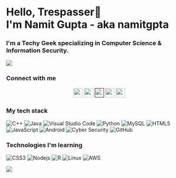 <h1> Hello, Trespasser🙏<br />
I'm Namit Gupta - aka namitgpta </h1>

<!-- <img src="https://emojis.slackmojis.com/emojis/images/1531849430/4246/blob-sunglasses.gif?1531849430" width="25"/> -->

### I'm a Techy Geek specializing in Computer Science & Information Security.

![](https://64.media.tumblr.com/c70e8fcdf61a132a873f99db163896a2/tumblr_o48ggtdpJA1sfmahro1_400.gifv)

### Connect with me

<p align="center">
  <a href="mailto:namitg677@gmail.com" target="_blank"><img height="25" src = "https://img.shields.io/badge/gmail-c14438?&style=for-the-badge&logo=gmail&logoColor=white"></a>
  <a href="https://www.linkedin.com/in/namitgpta/" target="_blank"><img height="25" src = "https://img.shields.io/badge/-LinkedIn-0e76a8?style=for-the-badge&logo=Linkedin&logoColor=white"></a>
  <!-- <a href="https://unnati2000.github.io" target="_blank"><img height="25" src = "https://img.shields.io/badge/Website-3b5998?style=for-the-badge&logo=google-chrome&logoColor=white"></a> -->
  <a href="" target="_blank"><img height="25" src = "https://img.shields.io/badge/Website-3b5998?style=for-the-badge&logo=google-chrome&logoColor=white"></a>
  <a href="https://twitter.com/namitg677" target="_blank"><img height="25" src = "https://img.shields.io/badge/-Twitter-00acee?style=for-the-badge&logo=Twitter&logoColor=white"></a>
  <a href="https://www.instagram.com/namit.gupta24/" target="_blank"><img height="25" src = "https://img.shields.io/badge/Instagram-E4405F?style=for-the-badge&logo=instagram&logoColor=white"></a>
</p>

### My tech stack

![C++](https://img.shields.io/badge/C%2B%2B-00599C?logo=c%2B%2B&logoColor=white)
![Java](https://img.shields.io/badge/Java-ED8B00?logo=java&logoColor=white)
![Visual Studio Code](https://img.shields.io/badge/VSCode-007ACC?logo=visual-studio-code&logoColor=white)
![Python](https://img.shields.io/badge/Python-3776AB?logo=python&logoColor=white)
![MySQL](https://img.shields.io/badge/MySQL-00000F?logo=mysql&logoColor=white)
![HTML5](https://img.shields.io/badge/HTML5-E34F26?logo=html5&logoColor=white)
![JavaScript](https://img.shields.io/badge/JavaScript-F7DF1E?logo=javascript&logoColor=black)
![Android](https://img.shields.io/badge/Android-239120?logo=android&logoColor=black)
![Cyber Security](https://img.shields.io/badge/Cyber_Security-3C3C3D?logo=security&logoColor=black)
![GitHub](https://img.shields.io/badge/-GitHub-181717?style=flat-square&logo=github)

### Technologies I'm learning

![CSS3](https://img.shields.io/badge/CSS3-1572B6?logo=css3)
![Nodejs](https://img.shields.io/badge/Nodejs-43853D?logo=node.js&logoColor=white)
![R](https://img.shields.io/badge/R-276DC3?logo=r&logoColor=white)
![Linux](https://img.shields.io/badge/Linux-00000F?logo=linux&logoColor=white)
![AWS](https://img.shields.io/badge/AWS-232F3E?logo=amazon-aws)

![](https://github-readme-stats-namitgpta.vercel.app/api?username=namitgpta&count_private=true&&show_icons=true&title_color=ffffff&icon_color=bb2acf&text_color=daf7dc&bg_color=151515)

<!-- [![Top Langs](https://github-readme-stats-namitgpta.vercel.app/api/top-langs/?username=namitgpta&exclude_repo=github-readme-stats&layout=compact&count_private=true&title_color=ffffff&text_color=daf7dc&bg_color=151515)](https://github.com/namitgpta/github-readme-stats) -->
